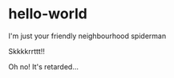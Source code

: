 # hello-world

I'm just your friendly neighbourhood spiderman

Skkkkrrttt!!

Oh no! It's retarded...

